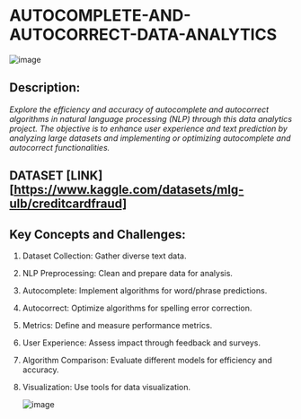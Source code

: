 # AUTOCOMPLETE-AND-AUTOCORRECT-DATA-ANALYTICS

![image](https://github.com/user-attachments/assets/0784340f-e750-4297-8b37-b457627f2128)

## Description:

_Explore the efficiency and accuracy of autocomplete and autocorrect algorithms in natural language processing (NLP) through this data analytics project. The objective is to enhance user experience and text prediction by analyzing large datasets and implementing or optimizing autocomplete and autocorrect functionalities._

## DATASET [LINK][https://www.kaggle.com/datasets/mlg-ulb/creditcardfraud]

## Key Concepts and Challenges:
1. Dataset Collection: Gather diverse text data.

2. NLP Preprocessing: Clean and prepare data for analysis.

3. Autocomplete: Implement algorithms for word/phrase predictions.

4. Autocorrect: Optimize algorithms for spelling error correction.

5. Metrics: Define and measure performance metrics.

6. User Experience: Assess impact through feedback and surveys.

7. Algorithm Comparison: Evaluate different models for efficiency and accuracy.

8. Visualization: Use tools for data visualization.

   ![image](https://github.com/user-attachments/assets/ac2ab7a3-05d7-4123-8b59-aa9aecc1ea6e)
